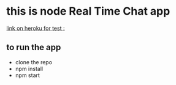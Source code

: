 # this is node Real Time Chat app

[link on heroku for test :](https://gentle-hamlet-09322.herokuapp.com/)

## to run the app


- clone the repo 
- npm install
- npm start
